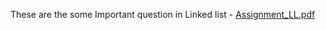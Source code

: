 These are the some Important question in Linked list - [Assignment_LL.pdf](https://github.com/Nipuntank/DSA-Cpp-/files/9714184/Assignment_LL.pdf)
